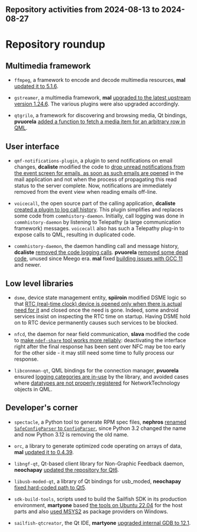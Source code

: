 Repository activities from 2024-08-13 to 2024-08-27
---------------------------------------------------

# Repository roundup

## Multimedia framework

* `ffmpeg`, a framework to encode and decode multimedia resources, **mal** [updated it to 5.1.6](https://github.com/sailfishos/ffmpeg/pull/11).

* `gstreamer`, a multimedia framework, **mal** [upgraded to the latest upstream version 1.24.6](https://github.com/sailfishos/gstreamer/pull/8). The various plugins were also upgraded accordingly.

* `qtgrilo`, a framework for discovering and browsing media, Qt bindings, **pvuorela** [added a function to fetch a media item for an arbitrary row in QML](https://github.com/sailfishos/qtgrilo/pull/7).

## User interface

* `qmf-notifications-plugin`, a plugin to send notifications on email changes, **dcaliste** modified the code to [drop unread notifications from the event screen for emails, as soon as such emails are opened](https://github.com/sailfishos/qmf-notifications-plugin/pull/3) in the mail application and not when the process of propagating this read status to the server complete. Now, notifications are immediately removed from the event view when reading emails off-line.

* `voicecall`, the open source part of the calling application, **dcaliste** [created a plugin to log call history](https://github.com/sailfishos/voicecall/pull/18). This plugin simplifies and replaces some code from `commhistory-daemon`. Initially, call logging was done in `commhistory-daemon` by listening to Telepathy (a large communication framework) messages. `voicecall` also has such a Telepathy plug-in to expose calls to QML, resulting in duplicated code.

* `commhistory-daemon`, the daemon handling call and message history, **dcaliste** [removed the code logging calls](https://github.com/sailfishos/commhistory-daemon/pull/13). **pvuorela** [removed some dead code](https://github.com/sailfishos/commhistory-daemon/pull/15), unused since Meego era. **mal** fixed [building issues with GCC 11](https://github.com/sailfishos/commhistory-daemon/pull/16) and newer.

## Low level libraries

* `dsme`, device state management entity, **spiiroin** modified DSME logic so that [RTC (real-time clock) device is opened only when there is actual need for it](https://github.com/sailfishos/dsme/pull/4) and closed once the need is gone. Indeed, some android services insist on inspecting the RTC time on startup. Having DSME hold on to RTC device permanently causes such services to be blocked.

* `nfcd`, the daemon for near field communication, **slava** modified the code to [make `ndef-share` tool works more reliably](https://github.com/sailfishos/nfcd/pull/19): deactivating the interface right after the final response has been sent over NFC may be too early for the other side - it may still need some time to fully process our response.

* `libconnman-qt`, QML bindings for the connection manager, **pvuorela** ensured [logging categories are in-use](https://github.com/sailfishos/libconnman-qt/pull/34) by the library, and avoided cases where [datatypes are not properly registered](https://github.com/sailfishos/libconnman-qt/pull/35) for NetworkTechnology objects in QML.

## Developer's corner

* `spectacle`, a Python tool to generate RPM spec files, **nephros** [renamed `SafeConfigParser` to `ConfigParser`](https://github.com/sailfishos/spectacle/pull/3), since Python 3.2 changed the name and now Python 3.12 is removing the old name.

* `orc`, a library to generate optimized code operating on arrays of data, **mal** [updated it to 0.4.39](https://github.com/sailfishos/orc/pull/7).

* `libngf-qt`, Qt-based client library for Non-Graphic Feedback daemon, **neochapay** [updated the repository for Qt6](https://github.com/sailfishos/libngf-qt/pull/4).

* `libusb-moded-qt`, a library of Qt bindings for usb_moded, **neochapay** [fixed hard-coded path to Qt5](https://github.com/sailfishos/libusb-moded-qt/pull/4).

* `sdk-build-tools`, scripts used to build the Sailfish SDK in its production environment, **martyone** based [the tools on Ubuntu 22.04](https://github.com/sailfishos/sdk-build-tools/pull/129) for the host parts and also [used MSYS2](https://github.com/sailfishos/sdk-build-tools/pull/130) as package providers on Windows.

* `sailfish-qtcreator`, the Qt IDE, **martyone** [upgraded internal GDB to 12.1](https://github.com/sailfishos/sailfish-qtcreator/pull/559).
